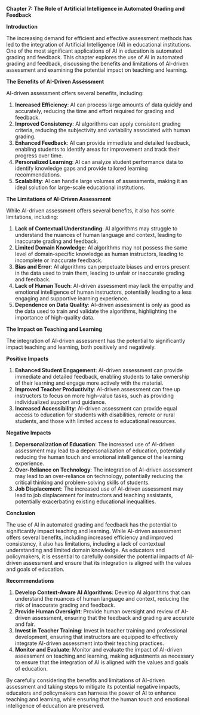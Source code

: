 **Chapter 7: The Role of Artificial Intelligence in Automated Grading and Feedback**

**Introduction**

The increasing demand for efficient and effective assessment methods has led to the integration of Artificial Intelligence (AI) in educational institutions. One of the most significant applications of AI in education is automated grading and feedback. This chapter explores the use of AI in automated grading and feedback, discussing the benefits and limitations of AI-driven assessment and examining the potential impact on teaching and learning.

**The Benefits of AI-Driven Assessment**

AI-driven assessment offers several benefits, including:

1. **Increased Efficiency**: AI can process large amounts of data quickly and accurately, reducing the time and effort required for grading and feedback.
2. **Improved Consistency**: AI algorithms can apply consistent grading criteria, reducing the subjectivity and variability associated with human grading.
3. **Enhanced Feedback**: AI can provide immediate and detailed feedback, enabling students to identify areas for improvement and track their progress over time.
4. **Personalized Learning**: AI can analyze student performance data to identify knowledge gaps and provide tailored learning recommendations.
5. **Scalability**: AI can handle large volumes of assessments, making it an ideal solution for large-scale educational institutions.

**The Limitations of AI-Driven Assessment**

While AI-driven assessment offers several benefits, it also has some limitations, including:

1. **Lack of Contextual Understanding**: AI algorithms may struggle to understand the nuances of human language and context, leading to inaccurate grading and feedback.
2. **Limited Domain Knowledge**: AI algorithms may not possess the same level of domain-specific knowledge as human instructors, leading to incomplete or inaccurate feedback.
3. **Bias and Error**: AI algorithms can perpetuate biases and errors present in the data used to train them, leading to unfair or inaccurate grading and feedback.
4. **Lack of Human Touch**: AI-driven assessment may lack the empathy and emotional intelligence of human instructors, potentially leading to a less engaging and supportive learning experience.
5. **Dependence on Data Quality**: AI-driven assessment is only as good as the data used to train and validate the algorithms, highlighting the importance of high-quality data.

**The Impact on Teaching and Learning**

The integration of AI-driven assessment has the potential to significantly impact teaching and learning, both positively and negatively.

**Positive Impacts**

1. **Enhanced Student Engagement**: AI-driven assessment can provide immediate and detailed feedback, enabling students to take ownership of their learning and engage more actively with the material.
2. **Improved Teacher Productivity**: AI-driven assessment can free up instructors to focus on more high-value tasks, such as providing individualized support and guidance.
3. **Increased Accessibility**: AI-driven assessment can provide equal access to education for students with disabilities, remote or rural students, and those with limited access to educational resources.

**Negative Impacts**

1. **Depersonalization of Education**: The increased use of AI-driven assessment may lead to a depersonalization of education, potentially reducing the human touch and emotional intelligence of the learning experience.
2. **Over-Reliance on Technology**: The integration of AI-driven assessment may lead to an over-reliance on technology, potentially reducing the critical thinking and problem-solving skills of students.
3. **Job Displacement**: The increased use of AI-driven assessment may lead to job displacement for instructors and teaching assistants, potentially exacerbating existing educational inequalities.

**Conclusion**

The use of AI in automated grading and feedback has the potential to significantly impact teaching and learning. While AI-driven assessment offers several benefits, including increased efficiency and improved consistency, it also has limitations, including a lack of contextual understanding and limited domain knowledge. As educators and policymakers, it is essential to carefully consider the potential impacts of AI-driven assessment and ensure that its integration is aligned with the values and goals of education.

**Recommendations**

1. **Develop Context-Aware AI Algorithms**: Develop AI algorithms that can understand the nuances of human language and context, reducing the risk of inaccurate grading and feedback.
2. **Provide Human Oversight**: Provide human oversight and review of AI-driven assessment, ensuring that the feedback and grading are accurate and fair.
3. **Invest in Teacher Training**: Invest in teacher training and professional development, ensuring that instructors are equipped to effectively integrate AI-driven assessment into their teaching practices.
4. **Monitor and Evaluate**: Monitor and evaluate the impact of AI-driven assessment on teaching and learning, making adjustments as necessary to ensure that the integration of AI is aligned with the values and goals of education.

By carefully considering the benefits and limitations of AI-driven assessment and taking steps to mitigate its potential negative impacts, educators and policymakers can harness the power of AI to enhance teaching and learning, while ensuring that the human touch and emotional intelligence of education are preserved.